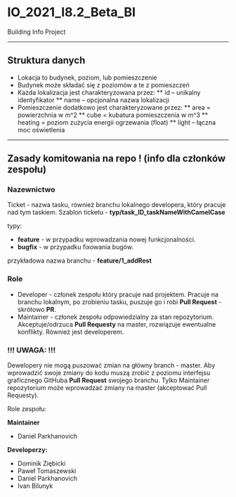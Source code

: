 # IO_2021_I8.2_Beta_BI
Building Info Project

____
## Struktura danych
* Lokacja to budynek, poziom, lub pomieszczenie
* Budynek może składać się z poziomów a te z pomieszczeń
* Każda lokalizacja jest charakteryzowana przez:
   ** id – unikalny identyfikator
   ** name – opcjonalna nazwa lokalizacji
* Pomieszczenie dodatkowo jest charakteryzowane przez:
   ** area = powierzchnia w m^2
   ** cube = kubatura pomieszczenia w m^3
   ** heating = poziom zużycia energii ogrzewania (float)
   ** light – łączna moc oświetlenia

____
## Zasady komitowania na repo ! (info dla członków zespołu)

### Nazewnictwo
Ticket - nazwa tasku, również branchu lokalnego developera, który pracuje nad tym taskiem.
Szablon ticketu - **typ/task_ID_taskNameWithCamelCase**

typy:
 * **feature** - w przypadku wprowadzania nowej funkcjonalności.
 * **bugfix**  - w przypadku fixowania bugów.

przykładowa nazwa branchu - **feature/1_addRest**

### Role
* Developer - członek zespołu który pracuje nad projektem. Pracuje na branchu lokalnym, po zrobieniu tasku, puszuje go i robi **Pull Request** - skrótowo **PR**.
* Maintainer - członek zespołu odpowiedzialny za stan repozytorium. Akceptuje/odrzuca **Pull Requesty** na master, rozwiązuje ewentualne konflikty. Również jest developerem.
 
### !!! UWAGA: !!!
Dewelopery nie mogą puszować zmian na główny branch - master. 
Aby wprowadzić swoje zmiany do kodu muszą zrobić z poziomu interfejsu graficznego GitHuba **Pull Request** swojego branchu.
Tylko Maintainer repozytorium może wprowadzać zmiany na master (akceptować Pull Requesty).

Role zespołu:

**Maintainer**
  * Daniel Parkhanovich

**Developerzy:**
  * Dominik Ziębicki
  * Paweł Tomaszewski
  * Daniel Parkhanovich
  * Ivan Bilunyk
